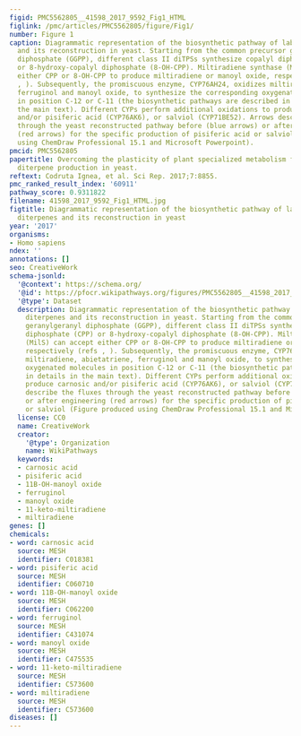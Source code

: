 ```yaml
---
figid: PMC5562805__41598_2017_9592_Fig1_HTML
figlink: /pmc/articles/PMC5562805/figure/Fig1/
number: Figure 1
caption: Diagrammatic representation of the biosynthetic pathway of labdane-type diterpenes
  and its reconstruction in yeast. Starting from the common precursor geranylgeranyl
  diphosphate (GGPP), different class II diTPSs synthesize copalyl diphosphate (CPP)
  or 8-hydroxy-copalyl diphosphate (8-OH-CPP). Miltiradiene synthase (MilS) can accept
  either CPP or 8-OH-CPP to produce miltiradiene or manoyl oxide, respectively (refs
  , ). Subsequently, the promiscuous enzyme, CYP76AH24, oxidizes miltiradiene, abietatriene,
  ferruginol and manoyl oxide, to synthesize the corresponding oxygenated molecules
  in position C-12 or C-11 (the biosynthetic pathways are described in details in
  the main text). Different CYPs perform additional oxidations to produce carnosic
  and/or pisiferic acid (CYP76AK6), or salviol (CYP71BE52). Arrows describe the fluxes
  through the yeast reconstructed pathway before (blue arrows) or after engineering
  (red arrows) for the specific production of pisiferic acid or salviol (Figure produced
  using ChemDraw Professional 15.1 and Microsoft Powerpoint).
pmcid: PMC5562805
papertitle: Overcoming the plasticity of plant specialized metabolism for selective
  diterpene production in yeast.
reftext: Codruta Ignea, et al. Sci Rep. 2017;7:8855.
pmc_ranked_result_index: '60911'
pathway_score: 0.9311822
filename: 41598_2017_9592_Fig1_HTML.jpg
figtitle: Diagrammatic representation of the biosynthetic pathway of labdane-type
  diterpenes and its reconstruction in yeast
year: '2017'
organisms:
- Homo sapiens
ndex: ''
annotations: []
seo: CreativeWork
schema-jsonld:
  '@context': https://schema.org/
  '@id': https://pfocr.wikipathways.org/figures/PMC5562805__41598_2017_9592_Fig1_HTML.html
  '@type': Dataset
  description: Diagrammatic representation of the biosynthetic pathway of labdane-type
    diterpenes and its reconstruction in yeast. Starting from the common precursor
    geranylgeranyl diphosphate (GGPP), different class II diTPSs synthesize copalyl
    diphosphate (CPP) or 8-hydroxy-copalyl diphosphate (8-OH-CPP). Miltiradiene synthase
    (MilS) can accept either CPP or 8-OH-CPP to produce miltiradiene or manoyl oxide,
    respectively (refs , ). Subsequently, the promiscuous enzyme, CYP76AH24, oxidizes
    miltiradiene, abietatriene, ferruginol and manoyl oxide, to synthesize the corresponding
    oxygenated molecules in position C-12 or C-11 (the biosynthetic pathways are described
    in details in the main text). Different CYPs perform additional oxidations to
    produce carnosic and/or pisiferic acid (CYP76AK6), or salviol (CYP71BE52). Arrows
    describe the fluxes through the yeast reconstructed pathway before (blue arrows)
    or after engineering (red arrows) for the specific production of pisiferic acid
    or salviol (Figure produced using ChemDraw Professional 15.1 and Microsoft Powerpoint).
  license: CC0
  name: CreativeWork
  creator:
    '@type': Organization
    name: WikiPathways
  keywords:
  - carnosic acid
  - pisiferic acid
  - 11B-OH-manoyl oxide
  - ferruginol
  - manoyl oxide
  - 11-keto-miltiradiene
  - miltiradiene
genes: []
chemicals:
- word: carnosic acid
  source: MESH
  identifier: C018381
- word: pisiferic acid
  source: MESH
  identifier: C060710
- word: 11B-OH-manoyl oxide
  source: MESH
  identifier: C062200
- word: ferruginol
  source: MESH
  identifier: C431074
- word: manoyl oxide
  source: MESH
  identifier: C475535
- word: 11-keto-miltiradiene
  source: MESH
  identifier: C573600
- word: miltiradiene
  source: MESH
  identifier: C573600
diseases: []
---
```

